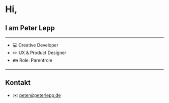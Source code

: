 # Hi, 
## I am Peter Lepp
---

- :computer: Creative Developer
- :pencil2: UX & Product Designer
- :family: Role: Parentrole
---
## Kontakt

- :envelope: peter@peterlepp.de
